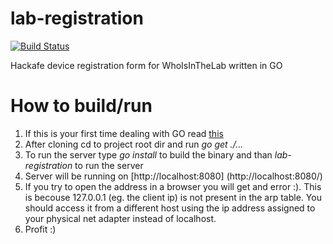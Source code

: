 lab-registration
================

[![Build Status](https://travis-ci.org/ironsteel/lab-registration.png?branch=master)](https://travis-ci.org/ironsteel/lab-registration)

Hackafe device registration form for WhoIsInTheLab written in GO 

# How to build/run

1. If this is your first time dealing with GO read [this](http://golang.org/doc/code.html)
2. After cloning cd to project root dir and run *go get ./...*
3. To run the server type *go install* to build the binary and than *lab-registration* to run the server
4. Server will be running on [http://localhost:8080] (http://localhost:8080/)
5. If you try to open the address in a browser you will get and error :).
   This is becouse 127.0.0.1 (eg. the client ip) is not present in the arp table.
   You should access it from a different host using the ip address assigned to your physical net adapter instead of localhost.
6. Profit :)


